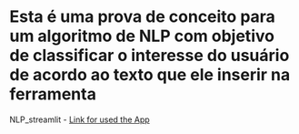 # Esta é uma prova de conceito para um algoritmo de NLP com objetivo de classificar o interesse do usuário de acordo ao texto que ele inserir na ferramenta

NLP_streamlit - [Link for used the App](https://nlp-text-response.herokuapp.com/)
